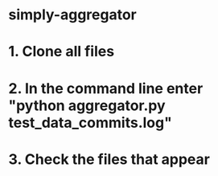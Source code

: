 # simply-aggregator

# 1. Clone all files
# 2. In the command line enter "python aggregator.py test_data_commits.log" 
# 3. Check the files that appear
